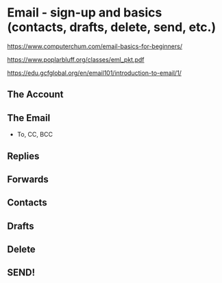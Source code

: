 # Email - sign-up and basics (contacts, drafts, delete, send, etc.)

https://www.computerchum.com/email-basics-for-beginners/

https://www.poplarbluff.org/classes/eml_pkt.pdf

https://edu.gcfglobal.org/en/email101/introduction-to-email/1/



## The Account

## The Email
- To, CC, BCC

## Replies

## Forwards

## Contacts

## Drafts

## Delete

## SEND!

